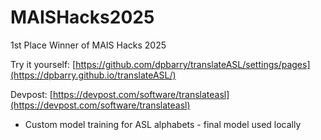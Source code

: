 # MAISHacks2025

1st Place Winner of MAIS Hacks 2025

Try it yourself: [https://github.com/dpbarry/translateASL/settings/pages](https://dpbarry.github.io/translateASL/)

Devpost: [https://devpost.com/software/translateasl](https://devpost.com/software/translateasl)

- Custom model training for ASL alphabets - final model used locally
